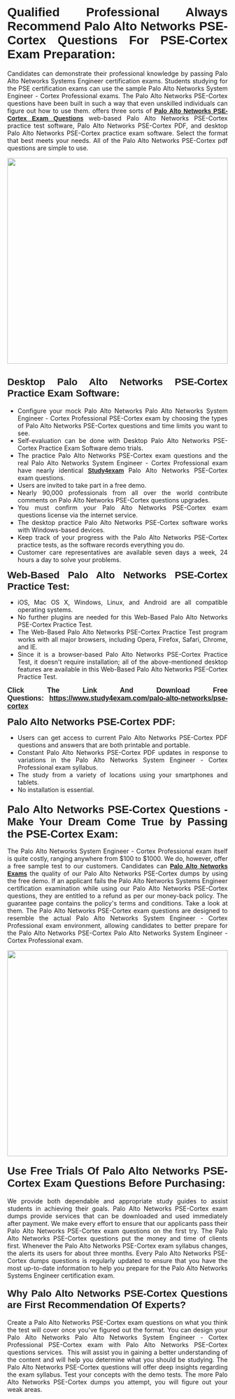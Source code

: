<h1 style="text-align: justify;"><span style="font-family:Verdana,Geneva,sans-serif;"><strong>Qualified Professional Always Recommend Palo Alto Networks PSE-Cortex Questions For PSE-Cortex Exam Preparation:</strong></span></h1>

<p style="text-align: justify;">Candidates can demonstrate their professional knowledge by passing Palo Alto Networks Systems Engineer certification exams. Students studying for the PSE certification exams can use the sample Palo Alto Networks System Engineer - Cortex Professional exams. The Palo Alto Networks PSE-Cortex questions have been built in such a way that even unskilled individuals can figure out how to use them. offers three sorts of <a href="https://www.study4exam.com/palo-alto-networks/pse-cortex" target="_blank"><span style="font-family:Verdana,Geneva,sans-serif;"><strong>Palo Alto Networks PSE-Cortex Exam Questions</strong></span></a> web-based Palo Alto Networks PSE-Cortex practice test software, Palo Alto Networks PSE-Cortex PDF, and desktop Palo Alto Networks PSE-Cortex practice exam software. Select the format that best meets your needs. All of the Palo Alto Networks PSE-Cortex pdf questions are simple to use.</p>

<p style="text-align: justify;"><a href="https://www.study4exam.com/palo-alto-networks/pse-cortex" target="_blank"><img alt="" src="https://www.thequestionanswers.com/wp-content/uploads/2022/02/imgpsh_fullsize_anim-1.webp" style="width: 100%; height: 470px;" /></a></p>

<h2 style="text-align: justify;"><span style="font-family:Verdana,Geneva,sans-serif;"><strong><span style="font-size:22px;">Desktop Palo Alto Networks PSE-Cortex Practice Exam Software:</span></strong></span></h2>

<ul>
	<li style="text-align: justify;">Configure your mock Palo Alto Networks Palo Alto Networks System Engineer - Cortex Professional PSE-Cortex exam by choosing the types of Palo Alto Networks PSE-Cortex questions and time limits you want to see.</li>
	<li style="text-align: justify;">Self-evaluation can be done with Desktop Palo Alto Networks PSE-Cortex Practice Exam Software demo trials.</li>
	<li style="text-align: justify;">The practice Palo Alto Networks PSE-Cortex exam questions and the real Palo Alto Networks System Engineer - Cortex Professional exam have nearly identical <a href="https://www.study4exam.com/" target="_blank"><span style="font-family:Verdana,Geneva,sans-serif;"><strong>Study4exam</strong></span></a> Palo Alto Networks PSE-Cortex exam questions.</li>
	<li style="text-align: justify;">Users are invited to take part in a free demo.</li>
	<li style="text-align: justify;">Nearly 90,000 professionals from all over the world contribute comments on Palo Alto Networks PSE-Cortex questions upgrades.</li>
	<li style="text-align: justify;">You must confirm your Palo Alto Networks PSE-Cortex exam questions license via the internet service.</li>
	<li style="text-align: justify;">The desktop practice Palo Alto Networks PSE-Cortex software works with Windows-based devices.</li>
	<li style="text-align: justify;">Keep track of your progress with the Palo Alto Networks PSE-Cortex practice tests, as the software records everything you do.</li>
	<li style="text-align: justify;">Customer care representatives are available seven days a week, 24 hours a day to solve your problems.</li>
</ul>

<p style="text-align: justify;"><strong><span style="font-size:22px;"><span style="font-family:Verdana,Geneva,sans-serif;">Web-Based Palo Alto Networks PSE-Cortex Practice Test:</span></span></strong></p>

<ul>
	<li style="text-align: justify;">iOS, Mac OS X, Windows, Linux, and Android are all compatible operating systems.</li>
	<li style="text-align: justify;">No further plugins are needed for this Web-Based Palo Alto Networks PSE-Cortex Practice Test.</li>
	<li style="text-align: justify;">The Web-Based Palo Alto Networks PSE-Cortex Practice Test program works with all major browsers, including Opera, Firefox, Safari, Chrome, and IE.</li>
	<li style="text-align: justify;">Since it is a browser-based Palo Alto Networks PSE-Cortex Practice Test, it doesn't require installation; all of the above-mentioned desktop features are available in this Web-Based Palo Alto Networks PSE-Cortex Practice Test.</li>
</ul>

<p style="text-align: justify;"><span style="font-size:16px;"><span style="font-family:Tahoma,Geneva,sans-serif;"><strong>Click The Link And Download Free Questions:</strong> <strong><a href="https://www.study4exam.com/palo-alto-networks/pse-cortex" target="_blank">https://www.study4exam.com/palo-alto-networks/pse-cortex</a></strong></span></span></p>

<p style="text-align: justify;"><strong><span style="font-size:22px;"><span style="font-family:Verdana,Geneva,sans-serif;">Palo Alto Networks PSE-Cortex PDF:</span></span></strong></p>

<ul>
	<li style="text-align: justify;">Users can get access to current Palo Alto Networks PSE-Cortex PDF questions and answers that are both printable and portable.</li>
	<li style="text-align: justify;">Constant Palo Alto Networks PSE-Cortex PDF updates in response to variations in the Palo Alto Networks System Engineer - Cortex Professional exam syllabus.</li>
	<li style="text-align: justify;">The study from a variety of locations using your smartphones and tablets.</li>
	<li style="text-align: justify;">No installation is essential.</li>
</ul>

<h3 style="text-align: justify;"><span style="font-family:Verdana,Geneva,sans-serif;"><strong><span style="font-size:24px;">Palo Alto Networks PSE-Cortex Questions - Make Your Dream Come True by Passing the PSE-Cortex Exam:</span></strong></span></h3>

<p style="text-align: justify;">The Palo Alto Networks System Engineer - Cortex Professional exam itself is quite costly, ranging anywhere from $100 to $1000. We do, however, offer a free sample test to our customers. Candidates can <a href="https://www.study4exam.com/palo-alto-networks-exams" target="_blank"><span style="font-family:Verdana,Geneva,sans-serif;"><strong>Palo Alto Networks Exams</strong></span></a> the quality of our Palo Alto Networks PSE-Cortex dumps by using the free demo. If an applicant fails the Palo Alto Networks Systems Engineer certification examination while using our Palo Alto Networks PSE-Cortex questions, they are entitled to a refund as per our money-back policy. The guarantee page contains the policy's terms and conditions. Take a look at them. The Palo Alto Networks PSE-Cortex exam questions are designed to resemble the actual Palo Alto Networks System Engineer - Cortex Professional exam environment, allowing candidates to better prepare for the Palo Alto Networks PSE-Cortex Palo Alto Networks System Engineer - Cortex Professional exam.</p>

<p style="text-align: center;"><a href="https://www.study4exam.com/palo-alto-networks/pse-cortex" target="_blank"><img alt="" src="https://www.thequestionanswers.com/wp-content/uploads/2022/02/imgpsh_fullsize_anim.webp" style="width: 100%; height: 470px;" /></a></p>

<h4 style="text-align: justify;"><span style="font-family:Verdana,Geneva,sans-serif;"><strong><span style="font-size:24px;">Use Free Trials Of Palo Alto Networks PSE-Cortex Exam Questions Before Purchasing:</span></strong></span></h4>

<p style="text-align: justify;">We provide both dependable and appropriate study guides to assist students in achieving their goals. Palo Alto Networks PSE-Cortex exam dumps provide services that can be downloaded and used immediately after payment. We make every effort to ensure that our applicants pass their Palo Alto Networks PSE-Cortex exam questions on the first try. The Palo Alto Networks PSE-Cortex questions put the money and time of clients first. Whenever the Palo Alto Networks PSE-Cortex exam syllabus changes, the alerts its users for about three months. Every Palo Alto Networks PSE-Cortex dumps questions is regularly updated to ensure that you have the most up-to-date information to help you prepare for the Palo Alto Networks Systems Engineer certification exam.</p>

<h4 style="text-align: justify;"><strong><span style="font-family:Verdana,Geneva,sans-serif;"><span style="font-size:22px;">Why Palo Alto Networks PSE-Cortex Questions are First Recommendation Of Experts?</span></span></strong></h4>

<p style="text-align: justify;">Create a Palo Alto Networks PSE-Cortex exam questions on what you think the test will cover once you've figured out the format. You can design your Palo Alto Networks Palo Alto Networks System Engineer - Cortex Professional PSE-Cortex exam with Palo Alto Networks PSE-Cortex questions services.  This will assist you in gaining a better understanding of the content and will help you determine what you should be studying. The Palo Alto Networks PSE-Cortex questions will offer deep insights regarding the exam syllabus. Test your concepts with the demo tests. The more Palo Alto Networks PSE-Cortex dumps you attempt, you will figure out your weak areas. </p>
